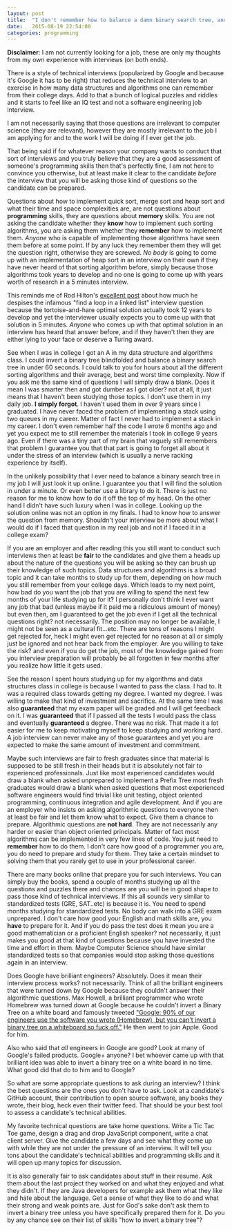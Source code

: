 ```yaml
---
layout: post
title:  "I don't remember how to balance a damn binary search tree, and that's perfectly OK"
date:   2015-08-19 22:54:00
categories: programming
---
```

**Disclaimer**: I am not currently looking for a job, these are only my thoughts from my own experience with interviews (on both ends).

There is a style of technical interviews (popularized by Google and because it's Google it has to be right) that reduces the technical interview to an exercise in how many data structures and algorithms one can remember from their college days. Add to that a bunch of logical puzzles and riddles and it starts to feel like an IQ test and not a software engineering job interview.

I am not necessarily saying that those questions are irrelevant to computer science (they are relevant), however they are mostly irrelevant to the job I am applying for and to the work I will be doing if I ever get the job.

That being said if for whatever reason your company wants to conduct that sort of interviews and you truly believe that they are a good assessment of someone's programming skills then that's perfectly fine, I am not here to convince you otherwise, but at least make it clear to the candidate *before* the interview that you will be asking those kind of questions so the candidate can be prepared.

Questions about how to implement quick sort, merge sort and heap sort and what their time and space complexities are, are not questions about **programming** skills, they are questions about **memory** skills. You are not asking the candidate whether they **know** how to implement such sorting algorithms, you are asking them whether they **remember** how to implement them. *Anyone* who is capable of implementing those algorithms have seen them before at some point. If by any luck they remember them they will get the question right, otherwise they are screwed. *No body* is going to come up with an implementation of heap sort in an interview on their own if they have never heard of that sorting algorithm before, simply because those algorithms took years to develop and no one is going to come up with years worth of research in a 5 minutes interview.

This reminds me of Rod Hilton's <a href="http://www.nomachetejuggling.com/2014/06/24/the-worst-programming-interview-question">excellent post</a> about how much he despises the infamous "find a loop in a linked list" interview question because the tortoise-and-hare optimal solution actually took 12 years to develop and yet the interviewer usually expects you to come up with that solution in 5 minutes. *Anyone* who comes up with that optimal solution in an interview has heard that answer before, and if they haven't then they are either lying to your face or deserve a Turing award.

See when I was in college I got an A in my data structure and algorithms class. I could invert a binary tree blindfolded and balance a binary search tree in under 60 seconds. I could talk to you for hours about all the different sorting algorithms and their average, best and worst time complexity. Now if you ask me the same kind of questions I will simply draw a blank. Does it mean I was smarter then and got dumber as I got older? not at all, it just means that I haven't been studying those topics. I don't use them in my daily job. **I simply forgot**. I haven't used them in over 9 years since I graduated. I have never faced the problem of implementing a stack using two queues in my career. Matter of fact I never had to implement a stack in my career. I don't even remember half the code I wrote 6 months ago and yet you expect me to still remember the materials I took in college 9 years ago. Even if there was a tiny part of my brain that vaguely still remembers that problem I guarantee you that that part is going to forget all about it under the stress of an interview (which is usually a nerve racking experience by itself).

In the unlikely possibility that I ever need to balance a binary search tree in my job I will just look it up online. I guarantee you that I will find the solution in under a minute. Or even better use a library to do it. There is just no reason for me to know how to do it off the top of my head. On the other hand I didn't have such luxury when I was in college. Looking up the solution online was not an option in my finals. I had to know how to answer the question from memory. Shouldn't your interview be more about what I would do if I faced that question in my real job and not if I faced it in a college exam?


If you are an employer and after reading this you still want to conduct such interviews then at least be **fair** to the candidates and give them a heads up about the nature of the questions you will be asking so they can brush up their knowledge of such topics. Data structures and algorithms is a broad topic and it can take months to study up for them, depending on how much you still remember from your college days. Which leads to my next point, how bad do you want the job that you are willing to spend the next few months of your life studying up for it? I personally don't think I ever want any job that bad (unless maybe if it paid me a ridiculous amount of money) but even then, am I guaranteed to get the job even if I get all the technical questions right? not necessarily. The position may no longer be available, I might not be seen as a cultural fit...etc. There are tons of reasons I might get rejected for, heck I might even get rejected for no reason at all or simply just be ignored and not hear back from the employer. Are you willing to take the risk? and even if you do get the job, most of the knowledge gained from you interview preparation will probably be all forgotten in few months after you realize how little it gets used.

See the reason I spent hours studying up for my algorithms and data structures class in college is because I wanted to pass the class. I had to. It was a required class towards getting my degree. I wanted my degree. I was willing to make that kind of investment and sacrifice. At the same time I was also **guaranteed** that my exam paper will be graded and I will get feedback on it. I was **guaranteed** that if I passed all the tests I would pass the class and eventually **guaranteed** a degree. There was no risk. That made it a lot easier for me to keep motivating myself to keep studying and working hard. A job interview can never make any of those guarantees and yet you are expected to make the same amount of investment and commitment.

Maybe such interviews are fair to fresh graduates since that material is supposed to be still fresh in their heads but it is absolutely not fair to experienced professionals. Just like most experienced candidates would draw a blank when asked unprepared to implement a Prefix Tree most fresh graduates would draw a blank when asked questions that most experienced software engineers would find trivial like unit testing, object oriented programming, continuous integration and agile development. And if you are an employer who insists on asking algorithmic questions to everyone then at least be fair and let them know what to expect. Give them a chance to prepare. Algorithmic questions are **not hard**. They are not necessarily any harder or easier than object oriented principals. Matter of fact most algorithms can be implemented in very few lines of code. You just need to **remember** how to do them. I don't care how good of a programmer you are, you do need to prepare and study for them. They take a certain mindset to solving them that you rarely get to use in your professional career.

There are many books online that prepare you for such interviews. You can simply buy the books, spend a couple of months studying up all the questions and puzzles there and chances are you will be in good shape to pass those kind of technical interviews. If this all sounds very similar to standardized tests (GRE, SAT..etc) is because it is. You need to spend months studying for standardized tests. No body can walk into a GRE exam unprepared. I don't care how good your English and math skills are, you **have** to prepare for it. And if you do pass the test does it mean you are a good mathematician or a proficient English speaker? not necessarily, it just makes you good at that kind of questions because you have invested the time and effort in them. Maybe Computer Science should have similar standardized tests so that companies would stop asking those questions again in an interview.

Does Google have brilliant engineers? Absolutely. Does it mean their interview process works? not necessarily. Think of all the brilliant engineers that were turned down by Google because they couldn't answer their algorithmic questions. Max Howell, a brilliant programmer who wrote Homebrew was turned down at Google because he couldn't invert a Binary Tree on a white board and famously tweeted <a href="https://twitter.com/mxcl/status/608682016205344768">"Google: 90% of our engineers use the software you wrote (Homebrew), but you can't invert a binary tree on a whiteboard so fuck off."</a> He then went to join Apple. Good for him.

Also who said that *all* engineers in Google are good? Look at many of Google's failed products. Google+ anyone? I bet whoever came up with that brilliant idea was able to invert a binary tree on a white board in no time. What good did that do to him and to Google?

So what are some appropriate questions to ask during an interview? I think the best questions are the ones you don't have to ask. Look at a candidate's GitHub account, their contribution to open source software, any books they wrote, their blog, heck even their twitter feed. That should be your best tool to assess a candidate's technical abilities.


My favorite technical questions are take home questions. Write a Tic Tac Toe game, design a drag and drop JavaScript component, write a chat client server. Give the candidate a few days and see what they come up with while they are not under the pressure of an interview. It will tell you tons about the candidate's technical abilities and programming skills and it will open up many topics for discussion.

It is also generally fair to ask candidates about stuff in their resume. Ask them about the last project they worked on and what they enjoyed and what they didn't. If they are Java developers for example ask them what they like and hate about the language. Get a sense of what they like to do and what their strong and weak points are. Just for God's sake don't ask them to invert a binary tree unless you have specifically prepared them for it. Do you by any chance see on their list of skills "how to invert a binary tree"?
